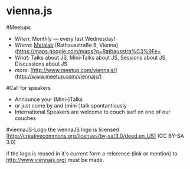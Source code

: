vienna.js
=========

#Meetups

 - *When*: Monthly — every last Wednesday!
 - *Where*: [Metalab](https://metalab.at/) [Rathausstraße 6, Vienna](https://maps.google.com/maps?q=Rathausstra%C3%9Fe+
 - *What*: Talks about JS, Mini-Talks about JS, Sessions about JS, Discussions about JS
 - *more*: [http://www.meetup.com/viennajs/](http://www.meetup.com/viennajs/)
 
#Call for speakers
 - Announce your (Mini-)Talks
 - or just come by and (mini-)talk spontantiously 
 - International Speakers are welcome to couch surf on one of our couches

#viennaJS-Logo
the viennaJS logo is licensed [http://creativecommons.org/licenses/by-sa/3.0/deed.en_US] (CC BY-SA 3.0)

if the logo is reused in it's current form a reference (link or mention) to http://www.viennajs.org/ must be made.


